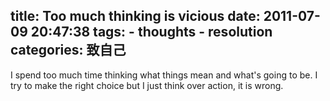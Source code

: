 title: Too much thinking is vicious
date: 2011-07-09 20:47:38
tags: 
    - thoughts
    - resolution
categories: 致自己
---

I spend too much time thinking what things mean and what's going to be. I try to make the right choice but I just think over action, it is wrong.

